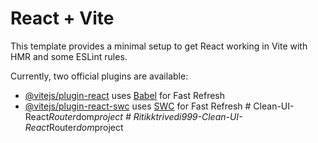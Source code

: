 # React + Vite

This template provides a minimal setup to get React working in Vite with HMR and some ESLint rules.

Currently, two official plugins are available:

- [@vitejs/plugin-react](https://github.com/vitejs/vite-plugin-react/blob/main/packages/plugin-react/README.md) uses [Babel](https://babeljs.io/) for Fast Refresh
- [@vitejs/plugin-react-swc](https://github.com/vitejs/vite-plugin-react-swc) uses [SWC](https://swc.rs/) for Fast Refresh
#   C l e a n - U I - R e a c t _ R o u t e r _ d o m _ p r o j e c t  
 #   R i t i k k t r i v e d i 9 9 9 - C l e a n - U I - R e a c t _ R o u t e r _ d o m _ p r o j e c t  
 